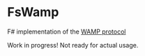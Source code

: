 FsWamp
======

F# implementation of the [WAMP protocol](http://wamp.ws/spec/)

Work in progress! Not ready for actual usage.
